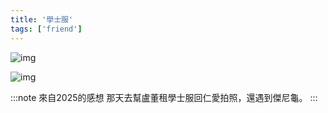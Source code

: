 ```yaml
---
title: '學士服'
tags: ['friend']
---
```

![img](./img_ig/202001/001.jpg)

![img](./img_ig/202001/002.jpg)


:::note 來自2025的感想
那天去幫盧董租學士服回仁愛拍照，還遇到傑尼龜。
:::